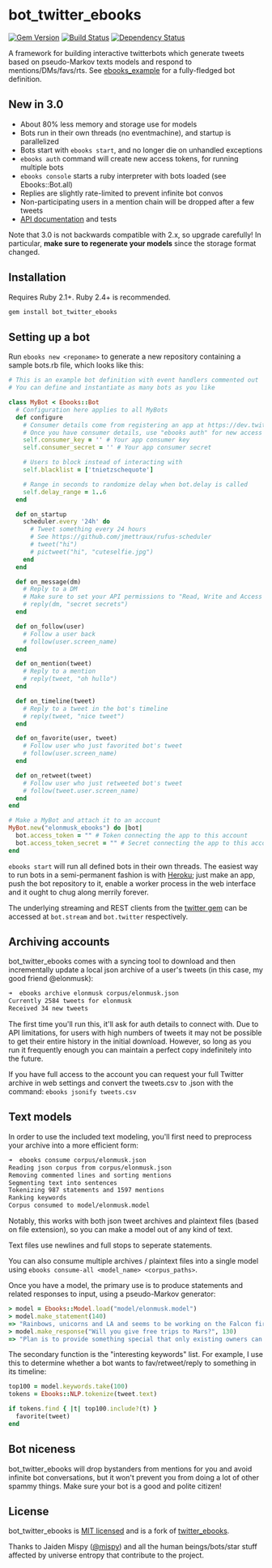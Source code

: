 # bot_twitter_ebooks

[![Gem Version](https://badge.fury.io/rb/bot_twitter_ebooks.svg)](http://badge.fury.io/rb/bot_twitter_ebooks)
[![Build Status](https://travis-ci.org/astrolince/bot_twitter_ebooks.svg)](https://travis-ci.org/astrolince/bot_twitter_ebooks)
[![Dependency Status](https://gemnasium.com/astrolince/bot_twitter_ebooks.svg)](https://gemnasium.com/astrolince/bot_twitter_ebooks)

A framework for building interactive twitterbots which generate tweets based on pseudo-Markov texts models and respond to mentions/DMs/favs/rts. See [ebooks_example](https://github.com/astrolince/ebooks_example) for a fully-fledged bot definition.

## New in 3.0

- About 80% less memory and storage use for models
- Bots run in their own threads (no eventmachine), and startup is parallelized
- Bots start with `ebooks start`, and no longer die on unhandled exceptions
- `ebooks auth` command will create new access tokens, for running multiple bots
- `ebooks console` starts a ruby interpreter with bots loaded (see Ebooks::Bot.all)
- Replies are slightly rate-limited to prevent infinite bot convos
- Non-participating users in a mention chain will be dropped after a few tweets
- [API documentation](http://rdoc.info/github/astrolince/bot_twitter_ebooks) and tests

Note that 3.0 is not backwards compatible with 2.x, so upgrade carefully! In particular, **make sure to regenerate your models** since the storage format changed.

## Installation

Requires Ruby 2.1+. Ruby 2.4+ is recommended.

```bash
gem install bot_twitter_ebooks
```

## Setting up a bot

Run `ebooks new <reponame>` to generate a new repository containing a sample bots.rb file, which looks like this:

``` ruby
# This is an example bot definition with event handlers commented out
# You can define and instantiate as many bots as you like

class MyBot < Ebooks::Bot
  # Configuration here applies to all MyBots
  def configure
    # Consumer details come from registering an app at https://dev.twitter.com/
    # Once you have consumer details, use "ebooks auth" for new access tokens
    self.consumer_key = '' # Your app consumer key
    self.consumer_secret = '' # Your app consumer secret

    # Users to block instead of interacting with
    self.blacklist = ['tnietzschequote']

    # Range in seconds to randomize delay when bot.delay is called
    self.delay_range = 1..6
  end

  def on_startup
    scheduler.every '24h' do
      # Tweet something every 24 hours
      # See https://github.com/jmettraux/rufus-scheduler
      # tweet("hi")
      # pictweet("hi", "cuteselfie.jpg")
    end
  end

  def on_message(dm)
    # Reply to a DM
    # Make sure to set your API permissions to "Read, Write and Access direct messages" or this won't work!
    # reply(dm, "secret secrets")
  end

  def on_follow(user)
    # Follow a user back
    # follow(user.screen_name)
  end

  def on_mention(tweet)
    # Reply to a mention
    # reply(tweet, "oh hullo")
  end

  def on_timeline(tweet)
    # Reply to a tweet in the bot's timeline
    # reply(tweet, "nice tweet")
  end

  def on_favorite(user, tweet)
    # Follow user who just favorited bot's tweet
    # follow(user.screen_name)
  end

  def on_retweet(tweet)
    # Follow user who just retweeted bot's tweet
    # follow(tweet.user.screen_name)
  end
end

# Make a MyBot and attach it to an account
MyBot.new("elonmusk_ebooks") do |bot|
  bot.access_token = "" # Token connecting the app to this account
  bot.access_token_secret = "" # Secret connecting the app to this account
end
```

`ebooks start` will run all defined bots in their own threads. The easiest way to run bots in a semi-permanent fashion is with [Heroku](https://www.heroku.com); just make an app, push the bot repository to it, enable a worker process in the web interface and it ought to chug along merrily forever.

The underlying streaming and REST clients from the [twitter gem](https://github.com/sferik/twitter) can be accessed at `bot.stream` and `bot.twitter` respectively.

## Archiving accounts

bot_twitter_ebooks comes with a syncing tool to download and then incrementally update a local json archive of a user's tweets (in this case, my good friend @elonmusk):

``` zsh
➜  ebooks archive elonmusk corpus/elonmusk.json
Currently 2584 tweets for elonmusk
Received 34 new tweets
```

The first time you'll run this, it'll ask for auth details to connect with. Due to API limitations, for users with high numbers of tweets it may not be possible to get their entire history in the initial download. However, so long as you run it frequently enough you can maintain a perfect copy indefinitely into the future.

If you have full access to the account you can request your full Twitter archive in web settings and convert the tweets.csv to .json with the command: `ebooks jsonify tweets.csv`

## Text models

In order to use the included text modeling, you'll first need to preprocess your archive into a more efficient form:

``` zsh
➜  ebooks consume corpus/elonmusk.json
Reading json corpus from corpus/elonmusk.json
Removing commented lines and sorting mentions
Segmenting text into sentences
Tokenizing 987 statements and 1597 mentions
Ranking keywords
Corpus consumed to model/elonmusk.model
```

Notably, this works with both json tweet archives and plaintext files (based on file extension), so you can make a model out of any kind of text.

Text files use newlines and full stops to seperate statements.

You can also consume multiple archives / plaintext files into a single model using `ebooks consume-all <model_name> <corpus_paths>`.

Once you have a model, the primary use is to produce statements and related responses to input, using a pseudo-Markov generator:

``` ruby
> model = Ebooks::Model.load("model/elonmusk.model")
> model.make_statement(140)
=> "Rainbows, unicorns and LA and seems to be working on the Falcon fireball investigation."
> model.make_response("Will you give free trips to Mars?", 130)
=> "Plan is to provide something special that only existing owners can give to friends and it is limited to 5 people."
```

The secondary function is the "interesting keywords" list. For example, I use this to determine whether a bot wants to fav/retweet/reply to something in its timeline:

``` ruby
top100 = model.keywords.take(100)
tokens = Ebooks::NLP.tokenize(tweet.text)

if tokens.find { |t| top100.include?(t) }
  favorite(tweet)
end
```

## Bot niceness

bot_twitter_ebooks will drop bystanders from mentions for you and avoid infinite bot conversations, but it won't prevent you from doing a lot of other spammy things. Make sure your bot is a good and polite citizen!

## License

bot_twitter_ebooks is [MIT licensed](https://github.com/astrolince/bot_twitter_ebooks/blob/master/LICENSE) and is a fork of [twitter_ebooks](https://github.com/mispy/twitter_ebooks).

Thanks to Jaiden Mispy ([@mispy](https://github.com/mispy)) and all the human beings/bots/star stuff affected by universe entropy that contribute to the project.
